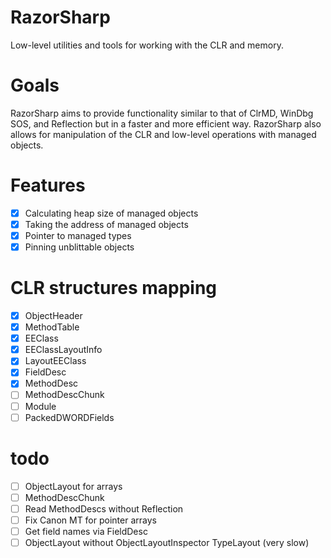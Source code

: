 # RazorSharp
Low-level utilities and tools for working with the CLR and memory.

# Goals

RazorSharp aims to provide functionality similar to that of ClrMD, WinDbg SOS, and Reflection but in a faster and more efficient way. 
RazorSharp also allows for manipulation of the CLR and low-level operations with managed objects.

# Features

- [x] Calculating heap size of managed objects
- [x] Taking the address of managed objects
- [x] Pointer to managed types
- [x] Pinning unblittable objects

# CLR structures mapping
- [x] ObjectHeader
- [x] MethodTable
- [x] EEClass
- [x] EEClassLayoutInfo
- [x] LayoutEEClass
- [x] FieldDesc
- [x] MethodDesc
- [ ] MethodDescChunk
- [ ] Module
- [ ] PackedDWORDFields

# todo
- [ ] ObjectLayout for arrays
- [ ] MethodDescChunk
- [ ] Read MethodDescs without Reflection
- [ ] Fix Canon MT for pointer arrays
- [ ] Get field names via FieldDesc
- [ ] ObjectLayout without ObjectLayoutInspector TypeLayout (very slow)

